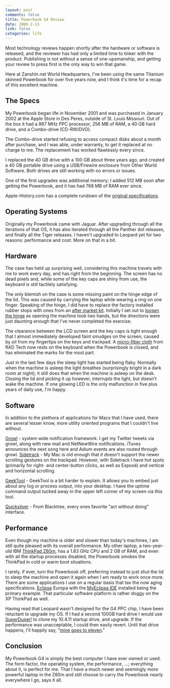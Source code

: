 ```yaml
--- 
layout: post
comments: false
title: Powerbook G4 Review
date: 2008-2-13
link: false
categories: life
---
```

Most technology reviews happen shortly after the hardware or software is released, and the reviewer has had only a limited time to tinker with the product.  Publishing is not without a sense of one-upsmanship, and getting your review to press first is the only way to win that game.

Here at Zanshin.net World Headquarters, I've been using the same Titanium skinned Powerbook for over five years now, and I think it's time for a recap of this excellent machine.
## The Specs
My Powerbook began life in November 2001 and was purchased in January 2002 at the Apple Store in Des Peres, outside of St. Louis Missouri.  Out of the box it had a 867 MHz PPC processor, 256 MB of RAM, a 40 GB hard drive, and a Combo-drive (CD-RW/DVD).

The Combo-drive started refusing to access compact disks about a month after purchase, and I was able, under warranty, to get it replaced at no charge to me.  The replacement has worked flawlessly every since.

I replaced the 40 GB drive with a 100 GB about three years ago, and created a 40 GB portable drive using a USB/Firewire enclosure from Other World Software.  Both drives are still working with no errors or issues.

One of the first upgrades was additional memory; I added 512 MB soon after getting the Powerbook, and it has had 768 MB of RAM ever since.

Apple-History.com has a complete rundown of the <a href="http://www.apple-history.com/?page=gallery&amp;model=pg4_1_867" title="Powerbook G4 (867 MHz)">original specifications</a>.
## Operating Systems
Originally my Powerbook came with Jaguar.  After upgrading through all the iterations of that OS, it has also iterated through all the Panther dot releases, and finally all the Tiger releases.  I haven't upgraded to Leopard yet for two reasons: performance and cost.  More on that in a bit.
## Hardware
The case has held up surprising well, considering this machine travels with me to work every day, and has right from the beginning.  The screen has no dead pixels and, while some of the key caps are shiny from use, the keyboard is still tactilely satisfying.

The only blemish on the case is some missing paint on the hinge edge of the lid. This was caused by carrying the laptop while wearing a ring on one finger.  Speaking of the hinge, I did have to replace the factory installed rubber stops with ones from an <a href="http://www.radtech.us/Products/Wildeepz.aspx" title="RADTech - Wildeepz">after market kit</a>.  Initially I set out to <a href="http://www.radtech.us/Products/Glides.aspx#Titanium" title="RADTech Glide Kit">loosen the hinge</a> as opening the machine took two hands, but the directions were just daunting enough that I've never completed the exercise.

The clearance between the LCD screen and the key caps is tight enough that I almost immediately developed faint smudges on the screen, caused by oil from my fingertips on the keys and trackpad.  A <a href="http://www.radtech.us/Products/NotebookScreensavrz.aspx" title="RADTech Screen protection">micro-fiber cloth</a> from RAD Tech now rests on the keyboard when the Powerbook is closed, and has eliminated the marks for the most part.

Just in the last few days the sleep light has started being flaky.  Normally when the machine is asleep the light breathes (surprisingly bright in a dark room at night); it still does that when the machine is asleep on the desk.  Closing the lid and picking it up however, interrupts the light, but doesn't wake the machine.  If one glowing LED is the only malfunction in five plus years of daily use, I'm happy.
## Software
In addition to the plethora of applications for Macs that I have used, there are several lesser know, more utility oriented programs that I couldn't live without.

<a href="http://growl.info/" title="Growl">Growl</a> - system wide notification framework.  I get my Twitter tweets via growl, along with new mail and NetNewWire notifications.  iTunes announces the next song here and Adium events are also routed through growl.
<a href="http://www.ragingmenace.com/software/sidetrack/FAQ.html" title="Raging Menace - Sidetrack">Sidetrack</a> - My Mac is old enough that it doesn't support the newer scrolling gestures on the trackpad.  However, with Sidetrack I have hot spots (primarily for right- and center-button clicks, as well as Exposé) and vertical and horizontal scrolling.

<a href="http://projects.tynsoe.org/en/geektool/" title="Tysoe projects - geektool">GeekTool</a> - GeekTool is a bit harder to explain.  It allows you to embed just about any log or process output, into your desktop.  I have the uptime command output tucked away in the upper left corner of my screen via this tool.

<a href="http://www.blacktree.com/" title="Blacktree">Quicksilver</a> - From Blacktree, every ones favorite "act without doing" interface.
## Performance
Even though my machine is older and slower than today's machines, I am still quite pleased with its overall performance.  My other laptop, a two-year-old IBM <a href="http://www.thinkwiki.org/wiki/Category:Z60m" title="ThinkWiki - Z60M">ThinkPad Z60m</a>, has a 1.83 GHz CPU and 2 GB of RAM, and even with all the startup processes disabled, the Powerbook smokes the ThinkPad in cold or warm boot situations.

I rarely, if ever, turn the Powerbook off, preferring instead to just shut the lid to sleep the machine and open it again when I am ready to work once more.  There are some applications I use on a regular basis that tax the now aging specifications.  <a href="http://www.eclipse.org/" title="Eclipse">Eclipse</a> Europa with the <a href="http://myeclipseide.com" title="MyEclipseIDE">MyEclipse IDE</a> installed being the primary example.  That particular software platform is rather doggy on the XP ThinkPad as well.

Having read that Leopard wasn't designed for the G4 PPC chip, I have been reluctant to upgrade my OS.  If I had a second 100GB hard drive I would use <a href="http://www.shirt-pocket.com/SuperDuper/SuperDuperDescription.html" title="SuperDuper!">SuperDuper!</a> to clone my 10.4.11 startup drive, and upgrade.  If the performance was unacceptable, I could then easily revert.  Until that drive happens, I'll happily say, "<a href="http://zanshin.net/2007/11/15/spinal-mac/" title="Spinal Mac">mine goes to eleven</a>."
## Conclusion
My Powerbook G4 is simply the best computer I have ever owned or used.  The form factor, the operating system, the performance, ...; everything about it, is perfect for me.  That I have a much newer and seemingly more powerful laptop in the Z60m and still choose to carry the Powerbook nearly everywhere I go, says it all.
